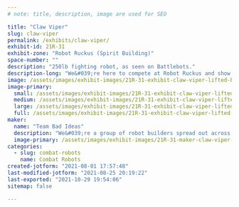 ```yaml
---
# note: title, description, image are used for SEO

title: "Claw Viper"
slug: claw-viper
permalink: /exhibits/claw-viper/
exhibit-id: 21R-31
exhibit-zone: "Robot Ruckus (Spirit Building)"
space-number: ""
description: "250lb fighting robot, as seen on Battlebots."
description-long: "We&#039;re here to compete at Robot Ruckus and show makers you don&#039;t have to be a professional in mechanical or electrical engineering to build a cool robot!"
image: /assets/images/exhibit-images/21R-31-exhibit-claw-viper-lifted-head-render-large.png
image-primary: 
  small: /assets/images/exhibit-images/21R-31-exhibit-claw-viper-lifted-head-render-small.png
  medium: /assets/images/exhibit-images/21R-31-exhibit-claw-viper-lifted-head-render-medium.png
  large: /assets/images/exhibit-images/21R-31-exhibit-claw-viper-lifted-head-render-large.png
  full: /assets/images/exhibit-images/21R-31-exhibit-claw-viper-lifted-head-render-full.png
maker: 
  name: "Team Bad Ideas"
  description: "We&#039;re a group of robot builders spread out across the US that came together in 2020 to build Claw Viper for Battlebots. We&#039;re all software industry people, and so revel in being completely out of our depth building robots."
  image-primary: /assets/images/exhibit-images/21R-31-maker-claw-viper-claw-viper-team-2020-medium.jpg
categories: 
  - slug: combat-robots
    name: Combat Robots
created-jotform: "2021-08-01 17:57:48"
last-modified-jotform: "2021-08-25 20:19:22"
last-exported: "2021-10-29 19:54:06"
sitemap: false

---
```

